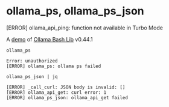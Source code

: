 # ollama_ps, ollama_ps_json
[ERROR] ollama_api_ping: function not available in Turbo Mode

A [demo](../README.md#demos) of [Ollama Bash Lib](https://github.com/attogram/ollama-bash-lib) v0.44.1

`ollama_ps`
```
Error: unauthorized
[ERROR] ollama_ps: ollama ps failed
```

`ollama_ps_json | jq`
```
[ERROR] _call_curl: JSON body is invalid: []
[ERROR] ollama_api_get: curl error: 1
[ERROR] ollama_ps_json: ollama_api_get failed
```
